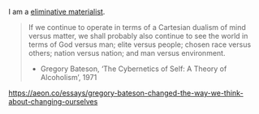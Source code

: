 I am a [eliminative materialist](https://plato.stanford.edu/entries/materialism-eliminative/).

> If we continue to operate in terms of a Cartesian dualism of mind versus matter, we shall probably also continue to see the world in terms of God versus man; elite versus people; chosen race versus others; nation versus nation; and man versus environment.
> - Gregory Bateson, ‘The Cybernetics of Self: A Theory of Alcoholism’, 1971

https://aeon.co/essays/gregory-bateson-changed-the-way-we-think-about-changing-ourselves
